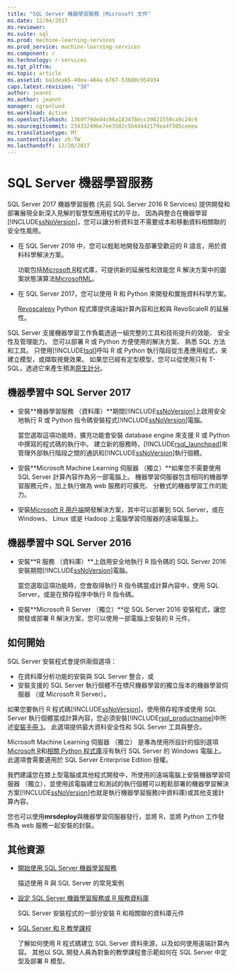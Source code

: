 ```yaml
---
title: "SQL Server 機器學習服務 |Microsoft 文件"
ms.date: 12/04/2017
ms.reviewer: 
ms.suite: sql
ms.prod: machine-learning-services
ms.prod_service: machine-learning-services
ms.component: r
ms.technology: r-services
ms.tgt_pltfrm: 
ms.topic: article
ms.assetid: ba1dea65-40ea-484a-b767-53680c954934
caps.latest.revision: "38"
author: jeannt
ms.author: jeannt
manager: cgronlund
ms.workload: Active
ms.openlocfilehash: 136df79ded4c86a183d78ecc39821550ca9c24c9
ms.sourcegitcommit: 23433249be7ee3502c5b4d442179ea47305ceeea
ms.translationtype: MT
ms.contentlocale: zh-TW
ms.lasthandoff: 12/20/2017
---
```

# <a name="sql-server-machine-learning-services"></a>SQL Server 機器學習服務

SQL Server 2017 機器學習服務 (先前 SQL Server 2016 R Services) 提供開發和部署展現全新深入見解的智慧型應用程式的平台。 因為與整合在機器學習[!INCLUDE[ssNoVersion](../../includes/ssnoversion-md.md)]，您可以讓分析資料並不需要成本和移動資料相關聯的安全性風險。
  
+ 在 SQL Server 2016 中，您可以輕鬆地開發及部署受歡迎的 R 語言，用於資料科學解決方案。 

    功能包括[Microsoft R](https://docs.microsoft.com/machine-learning-server/r-reference/revoscaler/revoscaler)程式庫，可提供新的延展性和效能您 R 解決方案中的圖案狀態演算法[MicrosoftML](https://docs.microsoft.com/machine-learning-server/r-reference/microsoftml/microsoftml-package)。
+ 在 SQL Server 2017，您可以使用 R 和 Python 來開發和實施資料科學方案。 

    [Revoscalepy](../python/what-is-revoscalepy.md) Python 程式庫提供遠端計算內容和比較與 RevoScaleR 的延展性。

SQL Server 支援機器學習工作負載透過一組完整的工具和技術提升的效能、 安全性及管理能力。 您可以部署 R 或 Python 方便使用的解決方案、 熟悉 SQL 方法和工具。 只使用[!INCLUDE[tsql](../../includes/tsql-md.md)]呼叫 R 或 Python 執行階段從生產應用程式，來建立模型，或擷取視覺效果。 如果您已經有定型模型，您可以從使用只有 T-SQL，透過它來產生預測[原生計分](../sql-native-scoring.md)。

## <a name="machine-learning-in-sql-server-2017"></a>機器學習中 SQL Server 2017

+ 安裝**機器學習服務 （資料庫）**期間[!INCLUDE[ssNoVersion](../../includes/ssnoversion-md.md)]上啟用安全地執行 R 或 Python 指令碼安裝程式[!INCLUDE[ssNoVersion](../../includes/ssnoversion-md.md)]電腦。
  
    當您選取這項功能時，擴充功能會安裝 database engine 來支援 R 或 Python 中撰寫的程式碼的執行中。 建立新的服務時，[!INCLUDE[rsql_launchpad](../../includes/rsql-launchpad-md.md)]來管理外部執行階段之間的通訊和[!INCLUDE[ssNoVersion](../../includes/ssnoversion-md.md)]執行個體。
  
+ 安裝**Microsoft Machine Learning 伺服器 （獨立）**如果您不需要使用 SQL Server 計算內容作為另一部電腦上。 機器學習伺服器包含相同的機器學習服務元件，加上執行做為 web 服務的可擴充、 分散式的機器學習工作的能力。
  
+ 安裝[Microsoft R 用戶端](https://docs.microsoft.com/machine-learning-server/r-client/what-is-microsoft-r-client)開發解決方案，其中可以部署到 SQL Server，或在 Windows、 Linux 或是 Hadoop 上電腦學習伺服器的遠端電腦上。

## <a name="machine-learning-in-sql-server-2016"></a>機器學習中 SQL Server 2016

+ 安裝**R 服務 （資料庫）**上啟用安全地執行 R 指令碼的 SQL Server 2016 安裝期間[!INCLUDE[ssNoVersion](../../includes/ssnoversion-md.md)]電腦。
  
    當您選取這項功能時，您會取得執行 R 指令碼當成計算內容中，使用 SQL Server，或是在預存程序中執行 R 指令碼。
  
+ 安裝**Microsoft R Server （獨立）**從 SQL Server 2016 安裝程式，讓您開發或部署 R 解決方案，您可以使用一部電腦上安裝的 R 元件。

## <a name="how-to-get-started"></a>如何開始

SQL Server 安裝程式會提供兩個選項：

+ 在資料庫分析功能的安裝與 SQL Server 整合，或
+ 安裝支援的 SQL Server 執行個體不在標尺機器學習的獨立版本的機器學習伺服器 （或 Microsoft R Server）。

如果您要執行 R 程式碼[!INCLUDE[ssNoVersion](../../includes/ssnoversion-md.md)]，使用預存程序或使用 SQL Server 執行個體當成計算內容，您必須安裝[!INCLUDE[rsql_productname](../../includes/rsql-productname-md.md)]中所述[安裝手冊 》](../../advanced-analytics/r/set-up-sql-server-r-services-in-database.md)。 此選項提供最大資料安全性和 SQL Server 工具與整合。

Microsoft Machine Learning 伺服器 （獨立） 是專為使用所設計的個別選項[Microsoft R](https://docs.microsoft.com/machine-learning-server/r-reference/introducing-r-server-r-package-reference)和[相關 Python 程式庫](../python/what-is-revoscalepy.md)沒有執行 SQL Server 的 Windows 電腦上。 此選項會需要適用於 SQL Server Enterprise Edition 授權。
    
我們建議您在膝上型電腦或其他程式開發中，所使用的遠端電腦上安裝機器學習伺服器 （獨立），並使用該電腦建立和測試的執行個體可以輕鬆部署的機器學習解決方案[!INCLUDE[ssNoVersion](../../includes/ssnoversion-md.md)]也就是執行機器學習服務\(中資料庫\)或其他支援計算內容。
  
您也可以使用**mrsdeploy**與機器學習伺服器發行，並將 R，並將 Python 工作發佈為 web 服務一起安裝的封裝。

## <a name="additional-resources"></a>其他資源

+ [開始使用 SQL Server 機器學習服務](../../advanced-analytics/r/getting-started-with-sql-server-r-services.md)
 
    描述使用 R 與 SQL Server 的常見案例

+ [設定 SQL Server 機器學習服務或 R 服務資料庫](../../advanced-analytics/r/set-up-sql-server-r-services-in-database.md)

    SQL Server 安裝程式的一部分安裝 R 和相關聯的資料庫元件
  
+ [SQL Server 和 R 教學課程](../../advanced-analytics/tutorials/sql-server-r-tutorials.md)

    了解如何使用 R 程式碼建立 SQL Server 資料來源，以及如何使用遠端計算內容。 其他以 SQL 開發人員為對象的教學課程會示範如何在 SQL Server 中定型及部署 R 模型。
